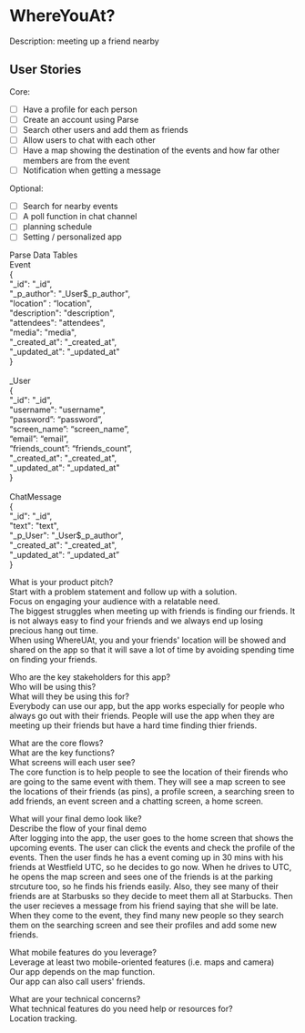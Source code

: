 # WhereYouAt?

Description:
meeting up a friend nearby                                                                       

## User Stories

Core:
- [ ] Have a profile for each person
- [ ] Create an account using Parse
- [ ] Search other users and add them as friends
- [ ] Allow users to chat with each other
- [ ] Have a map showing the destination of the events and how far other members are from the event
- [ ] Notification when getting a message

Optional:
- [ ] Search for nearby events
- [ ] A poll function in chat channel
- [ ] planning schedule
- [ ] Setting / personalized app

Parse Data Tables <br/>
Event<br/>
{<br/>
    "_id": "_id",<br/>
    "_p_author": "_User$_p_author",<br/>
    "location” : “location",<br/>
    "description": "description",<br/>
    "attendees": "attendees",<br/>
    "media": "media",<br/>
    "_created_at": "_created_at",<br/>
    "_updated_at": "_updated_at"<br/>
}<br/>
<br/>
_User<br/>
{<br/>
    "_id": "_id",<br/>
"username": "username",<br/>
“password”: “password”,<br/>
“screen_name”: “screen_name”,<br/>
 “email”: “email”,<br/>
“friends_count”: “friends_count”,<br/>
    "_created_at": "_created_at",<br/>
    "_updated_at": "_updated_at"<br/>
}<br/>
<br/>
ChatMessage<br/>
{<br/>
    "_id": "_id",<br/>
    "text": "text",<br/>
    "_p_User": "_User$_p_author",<br/>
    "_created_at": "_created_at",<br/>
    "_updated_at": “_updated_at”<br/>
}<br/>




What is your product pitch?<br/>
Start with a problem statement and follow up with a solution.<br/>
Focus on engaging your audience with a relatable need.<br/>
The biggest struggles when meeting up with friends is finding our friends. It is not always easy to find your friends and we always end up losing precious hang out time. <br/>
When using WhereUAt, you and your friends' location will be showed and shared on the app so that it will save a lot of time by avoiding spending time on finding your friends.<br/>

Who are the key stakeholders for this app?<br/>
Who will be using this?<br/>
What will they be using this for?<br/>
Everybody can use our app, but the app works especially for people who always go out with their friends. People will use the app when they are meeting up their friends but have a hard time finding thier friends.<br/>

What are the core flows?<br/>
What are the key functions?<br/>
What screens will each user see?<br/>
The core function is to help people to see the location of their firends who are going to the same event with them. They will see a map screen to see the locations of their friends (as pins), a profile screen, a searching sreen to add friends, an event screen and a chatting screen, a home screen.<br/>

What will your final demo look like?<br/>
Describe the flow of your final demo<br/>
After logging into the app, the user goes to the home screen that shows the upcoming events. The user can click the events and check the profile of the events. Then the user finds he has a event coming up in 30 mins with his friends at Westfield UTC, so he decides to go now. When he drives to UTC, he opens the map screen and sees one of the friends is at the parking strcuture too, so he finds his friends easily. Also, they see many of their friends are at Starbusks so they decide to meet them all at Starbucks. Then the user recieves a message from his friend saying that she will be late. When they come to the event, they find many new people so they search them on the searching screen and see their profiles and add some new friends.<br/>

What mobile features do you leverage?<br/>
Leverage at least two mobile-oriented features (i.e. maps and camera)<br/>
Our app depends on the map function.<br/>
Our app can also call users' friends.<br/>

What are your technical concerns?<br/>
What technical features do you need help or resources for?<br/>
Location tracking.<br/>
